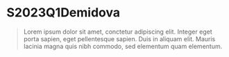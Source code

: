 # S2023Q1Demidova
> Lorem ipsum dolor sit amet, conctetur adipiscing elit. Integer eget porta sapien, eget pellentesque sapien. Duis in aliquam elit. Mauris lacinia magna quis nibh commodo, sed elementum quam elementum.